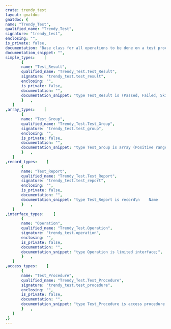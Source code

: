 ```yaml
---
crate: trendy_test
layout: gnatdoc
gnatdoc: {
name: "Trendy_Test",
qualified_name: "Trendy_Test",
signature: "trendy_test",
enclosing: "",
is_private: false,
documentation: "Base class for all operations to be done on a test procedure.\n\nAn operation might not even go further in a test procedure than the\nregistration call, such as for operations to gather all of the tests.\nOperations could run the whole procedure, or data collect.",
documentation_snippet: "",
simple_types:    [
       {
       name: "Test_Result",
       qualified_name: "Trendy_Test.Test_Result",
       signature: "trendy_test.test_result",
       enclosing: "",
       is_private: false,
       documentation: "",
       documentation_snippet: "type Test_Result is (Passed, Failed, Skipped);",
       }   ,
   ]
,array_types:    [
       {
       name: "Test_Group",
       qualified_name: "Trendy_Test.Test_Group",
       signature: "trendy_test.test_group",
       enclosing: "",
       is_private: false,
       documentation: "",
       documentation_snippet: "type Test_Group is array (Positive range <>) of Test_Procedure;",
       }   ,
   ]
,record_types:    [
       {
       name: "Test_Report",
       qualified_name: "Trendy_Test.Test_Report",
       signature: "trendy_test.test_report",
       enclosing: "",
       is_private: false,
       documentation: "",
       documentation_snippet: "type Test_Report is record\n    Name                 : Ada.Strings.Unbounded.Unbounded_String;\n    Status               : Test_Result;\n    Start_Time, End_Time : Ada.Calendar.Time;\n    Failure              : Ada.Strings.Unbounded.Unbounded_String := Ada.Strings.Unbounded.Null_Unbounded_String;\nend record;",
       }   ,
   ]
,interface_types:    [
       {
       name: "Operation",
       qualified_name: "Trendy_Test.Operation",
       signature: "trendy_test.operation",
       enclosing: "",
       is_private: false,
       documentation: "",
       documentation_snippet: "type Operation is limited interface;",
       }   ,
   ]
,access_types:    [
       {
       name: "Test_Procedure",
       qualified_name: "Trendy_Test.Test_Procedure",
       signature: "trendy_test.test_procedure",
       enclosing: "",
       is_private: false,
       documentation: "",
       documentation_snippet: "type Test_Procedure is access procedure (Op : in out Operation'Class);",
       }   ,
   ]
,}
---
```

